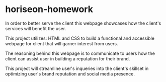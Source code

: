 # horiseon-homework
In order to better serve the client this webpage showcases how the client's services will benefit the user.

This project utilizes: HTML and CSS to build a functional and accessible webpage for client that will garner interest from users. 

The reasoning behind this webpage is to communicate to users how the client can assist user in building a reputation for their brand.

 This project will streamline user's inqueries into the client's skillset in optimizing user's brand reputation and social media presence. 
